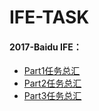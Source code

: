 # IFE-TASK
#### 2017-Baidu IFE：
* [Part1任务总汇](https://github.com/JohnChow2017/IFE-TASK/tree/master/2017-task/part1)
* [Part2任务总汇](https://github.com/JohnChow2017/IFE-TASK/tree/master/2017-task/part2)
* [Part3任务总汇](https://github.com/JohnChow2017/IFE-TASK/tree/master/2017-task/part3)
